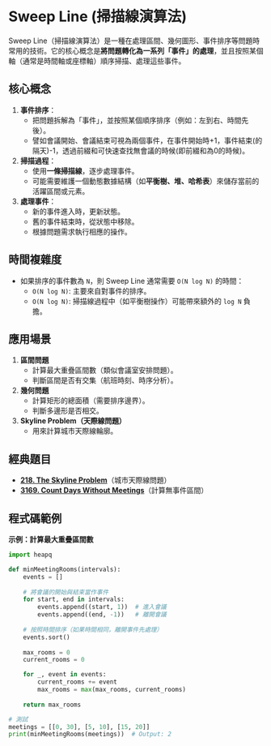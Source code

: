 # Sweep Line (掃描線演算法)

Sweep Line（掃描線演算法）是一種在處理區間、幾何圖形、事件排序等問題時常用的技術。它的核心概念是**將問題轉化為一系列「事件」的處理**，並且按照某個軸（通常是時間軸或座標軸）順序掃描、處理這些事件。

## **核心概念**
1. **事件排序**：  
   - 把問題拆解為「事件」，並按照某個順序排序（例如：左到右、時間先後）。
   - 譬如會議開始、會議結束可視為兩個事件，在事件開始時+1，事件結束(的隔天)-1，透過前綴和可快速查找無會議的時候(即前綴和為0的時候)。
2. **掃描過程**：  
   - 使用**一條掃描線**，逐步處理事件。
   - 可能需要維護一個動態數據結構（如**平衡樹、堆、哈希表**）來儲存當前的活躍區間或元素。
3. **處理事件**：  
   - 新的事件進入時，更新狀態。
   - 舊的事件結束時，從狀態中移除。
   - 根據問題需求執行相應的操作。

## **時間複雜度**
- 如果排序的事件數為 `N`，則 Sweep Line 通常需要 `O(N log N)` 的時間：
  - `O(N log N)`: 主要來自對事件的排序。
  - `O(N log N)`: 掃描線過程中（如平衡樹操作）可能帶來額外的 `log N` 負擔。

## **應用場景**
1. **區間問題**
   - 計算最大重疊區間數（類似會議室安排問題）。
   - 判斷區間是否有交集（航班時刻、時序分析）。
2. **幾何問題**
   - 計算矩形的總面積（需要排序邊界）。
   - 判斷多邊形是否相交。
3. **Skyline Problem（天際線問題）**
   - 用來計算城市天際線輪廓。

## **經典題目**
- [**218. The Skyline Problem**](https://leetcode.com/problems/the-skyline-problem/)（城市天際線問題）
- [**3169. Count Days Without Meetings**](https://leetcode.com/problems/count-days-without-meetings)（計算無事件區間）

## **程式碼範例**
**示例：計算最大重疊區間數**
```python
import heapq

def minMeetingRooms(intervals):
    events = []
    
    # 將會議的開始與結束當作事件
    for start, end in intervals:
        events.append((start, 1))  # 進入會議
        events.append((end, -1))   # 離開會議
    
    # 按照時間排序（如果時間相同，離開事件先處理）
    events.sort()
    
    max_rooms = 0
    current_rooms = 0

    for _, event in events:
        current_rooms += event
        max_rooms = max(max_rooms, current_rooms)
    
    return max_rooms

# 測試
meetings = [[0, 30], [5, 10], [15, 20]]
print(minMeetingRooms(meetings))  # Output: 2
